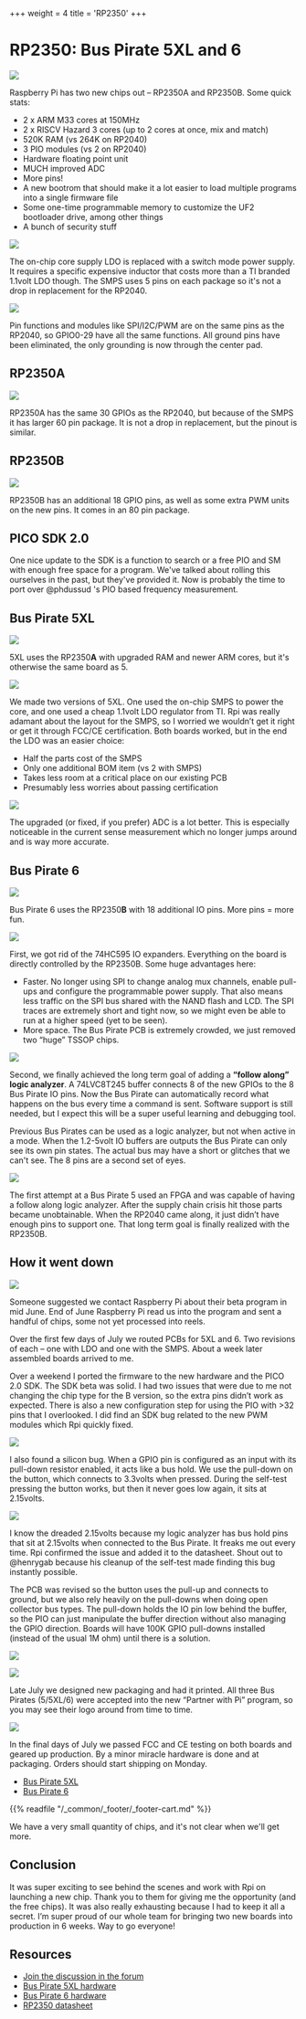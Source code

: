 +++
weight = 4
title = 'RP2350'
+++

# RP2350: Bus Pirate 5XL and 6

![](./img/rp2350/5xl6.jpg)

Raspberry Pi has two new chips out – RP2350A and RP2350B. Some quick stats:
- 2 x ARM M33 cores at 150MHz
- 2 x RISCV Hazard 3 cores (up to 2 cores at once, mix and match)
- 520K RAM (vs 264K on RP2040)
- 3 PIO modules (vs 2 on RP2040)
- Hardware floating point unit
- MUCH improved ADC
- More pins!
- A new bootrom that should make it a lot easier to load multiple programs into a single firmware file
- Some one-time programmable memory to customize the UF2 bootloader drive, among other things
- A bunch of security stuff

![](./img/rp2350/smps.png)

The on-chip core supply LDO is replaced with a switch mode power supply. It requires a specific expensive inductor that costs more than a TI branded 1.1volt LDO though. The SMPS uses 5 pins on each package so it's not a drop in replacement for the RP2040.

![](./img/rp2350/groundpad.png)


Pin functions and modules like SPI/I2C/PWM are on the same pins as the RP2040, so GPIO0-29 have all the same functions. All ground pins have been eliminated, the only grounding is now through the center pad.

## RP2350A

![](./img/rp2350/rp2350a.png)


RP2350A has the same 30 GPIOs as the RP2040, but because of the SMPS it has larger 60 pin package. It is not a drop in replacement, but the pinout is similar.

## RP2350B

![](./img/rp2350/rp2350b.png)

RP2350B has an additional 18 GPIO pins, as well as some extra PWM units on the new pins. It comes in an 80 pin package.

## PICO SDK 2.0

One nice update to the SDK is a function to search or a free PIO and SM with enough free space for a program. We've talked about rolling this ourselves in the past, but they've provided it. Now is probably the time to port over @phdussud 's PIO based frequency measurement.

## Bus Pirate 5XL

![](./img/rp2350/bp5XL-top-view.jpg)


5XL uses the RP2350**A** with upgraded RAM and newer ARM cores, but it's otherwise the same board as 5.

![](./img/rp2350/smpsvsldo.png)


We made two versions of 5XL. One used the on-chip SMPS to power the core, and one used a cheap 1.1volt LDO regulator from TI. Rpi was really adamant about the layout for the SMPS, so I worried we wouldn’t get it right or get it through FCC/CE certification. Both boards worked, but in the end the LDO was an easier choice:

- Half the parts cost of the SMPS
- Only one additional BOM item (vs 2 with SMPS)
- Takes less room at a critical place on our existing PCB
- Presumably less worries about passing certification

![](./img/rp2350/adc-improve.jpg)


The upgraded (or fixed, if you prefer) ADC is a lot better. This is especially noticeable in the current sense measurement which no longer jumps around and is way more accurate.

## Bus Pirate 6

![](./img/rp2350/bp6-top-view.jpg)

Bus Pirate 6 uses the RP2350**B** with 18 additional IO pins. More pins = more fun.

![](./img/rp2350/bp6vbp5.jpg)


First, we got rid of the 74HC595 IO expanders. Everything on the board is directly controlled by the RP2350B. Some huge advantages here:

- Faster. No longer using SPI to change analog mux channels, enable pull-ups and configure the programmable power supply. That also means less traffic on the SPI bus shared with the NAND flash and LCD. The SPI traces are extremely short and tight now, so we might even be able to run at a higher speed (yet to be seen).
- More space. The Bus Pirate PCB is extremely crowded, we just removed two “huge” TSSOP chips.

![](./img/rp2350/labuffer.png)

Second, we finally achieved the long term goal of adding a **“follow along” logic analyzer**. A 74LVC8T245 buffer connects 8 of the new GPIOs to the 8 Bus Pirate IO pins. Now the Bus Pirate can automatically record what happens on the bus every time a command is sent. Software support is still needed, but I expect this will be a super useful learning and debugging tool.

Previous Bus Pirates can be used as a logic analyzer, but not when active in a mode. When the 1.2-5volt IO buffers are outputs the Bus Pirate can only see its own pin states. The actual bus may have a short or glitches that we can't see. The 8 pins are a second set of eyes.

![](./img/rp2350/bp5-arm-fpga.jpg)


The first attempt at a Bus Pirate 5 used an FPGA and was capable of having a follow along logic analyzer. After the supply chain crisis hit those parts became unobtainable. When the RP2040 came along, it just didn’t have enough pins to support one. That long term goal is finally realized with the RP2350B.

## How it went down

![](./img/rp2350/rp-chips.jpg)


Someone suggested we contact Raspberry Pi about their beta program in mid June. End of June Raspberry Pi read us into the program and sent a handful of chips, some not yet processed into reels.

Over the first few days of July we routed PCBs for 5XL and 6. Two revisions of each – one with LDO and one with the SMPS. About a week later assembled boards arrived to me.

Over a weekend  I ported the firmware to the new hardware and the PICO 2.0 SDK. The SDK beta was solid. I had two issues that were due to me not changing the chip type for the B version, so the extra pins didn’t work as expected. There is also a new configuration step for using the PIO with >32 pins that I overlooked. I did find an SDK bug related to the new PWM modules which Rpi quickly fixed. 

![](./img/rp2350/rp2350-pulldown.jpg)

I also found a silicon bug. When a GPIO pin is configured as an input with its pull-down resistor enabled, it acts like a bus hold. We use the pull-down on the button, which connects to 3.3volts when pressed. During the self-test pressing the button works, but then it never goes low again, it sits at 2.15volts. 

![](./img/rp2350/rp2350-e9.png)

I know the dreaded 2.15volts because my logic analyzer has bus hold pins that sit at 2.15volts when connected to the Bus Pirate. It freaks me out every time. Rpi confirmed the issue and added it to the datasheet. Shout out to @henrygab because his cleanup of the self-test made finding this bug instantly possible.

The PCB was revised so the button uses the pull-up and connects to ground, but we also rely heavily on the pull-downs when doing open collector bus types. The pull-down holds the IO pin low behind the buffer, so the PIO can just manipulate the buffer direction without also managing the GPIO direction. Boards will have 100K GPIO pull-downs installed (instead of the usual 1M ohm) until there is a solution.

![](./img/rp2350/label5xl.jpg)

![](./img/rp2350/label6.jpg)

Late July we designed new packaging and had it printed. All three Bus Pirates (5/5XL/6) were accepted into the new “Partner with Pi” program, so you may see their logo around from time to time.

![](./img/rp2350/fcc.png)


In the final days of July we passed FCC and CE testing on both boards and geared up production. By a minor miracle hardware is done and at packaging. Orders should start shipping on Monday.

- [Bus Pirate 5XL](https://dirtypcbs.com/store/designer/details/ian/6666/bus-pirate-5xl-rp2350a-with-enclosure)
- [Bus Pirate 6](https://dirtypcbs.com/store/designer/details/ian/6667/bus-pirate-6-rp2350b-with-enclosure)



{{% readfile "/_common/_footer/_footer-cart.md" %}}

We have a very small quantity of chips, and it's not clear when we'll get more. 

## Conclusion

It was super exciting to see behind the scenes and work with Rpi on launching a new chip. Thank you to them for giving me the opportunity (and the free chips). It was also really exhausting because I had to keep it all a secret. I’m super proud of our whole team for bringing two new boards into production in 6 weeks. Way to go everyone!

## Resources

- [Join the discussion in the forum](https://forum.buspirate.com/t/rp2350-bus-pirate-5xl-and-6)
- [Bus Pirate 5XL hardware](https://github.com/DangerousPrototypes/BusPirate5-hardware/tree/main/pcb/5XL-REV0)
- [Bus Pirate 6 hardware](https://github.com/DangerousPrototypes/BusPirate5-hardware/tree/main/pcb/6-REV2b)
- [RP2350 datasheet](https://datasheets.raspberrypi.com/rp2350/rp2350-datasheet.pdf)